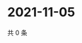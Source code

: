 # 2021-11-05

共 0 条

<!-- BEGIN WEIBO -->
<!-- 最后更新时间 Fri Nov 05 2021 20:23:04 GMT+0800 (China Standard Time) -->

<!-- END WEIBO -->
